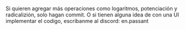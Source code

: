 Si quieren agregar más operaciones como logaritmos, potenciación y radicalizión, solo hagan commit. O si tienen alguna idea de con una UI implementar el codigo, escribanme al discord: en.passant
